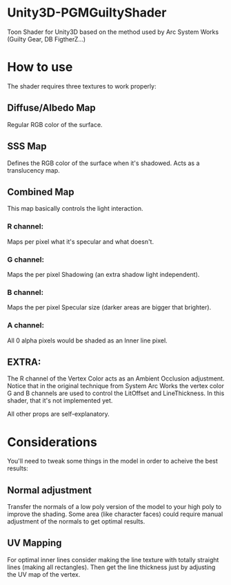 # Unity3D-PGMGuiltyShader
Toon Shader for Unity3D based on the method used by Arc System Works (Guilty Gear, DB FigtherZ...)

# How to use
The shader requires three textures to work properly:
## Diffuse/Albedo Map
Regular RGB color of the surface.
## SSS Map
Defines the RGB color of the surface when it's shadowed. Acts as a translucency map.
## Combined Map
This map basically controls the light interaction.
### R channel:
Maps per pixel what it's specular and what doesn't.
### G channel:
Maps the per pixel Shadowing (an extra shadow light independent).
### B channel:
Maps the per pixel Specular size (darker areas are bigger that brighter).
### A channel:
All 0 alpha pixels would be shaded as an Inner line pixel.
## EXTRA:
The R channel of the Vertex Color acts as an Ambient Occlusion adjustment. Notice that in the original technique from System Arc Works the vertex color G and B channels are used to control the LitOffset and LineThickness. In this shader, that it's not implemented yet.

All other props are self-explanatory.

# Considerations
You'll need to tweak some things in the model in order to acheive the best results:
## Normal adjustment
Transfer the normals of a low poly version of the model to your high poly to improve the shading. Some area (like character faces) could require manual adjustment of the normals to get optimal results.
## UV Mapping
For optimal inner lines consider making the line texture with totally straight lines (making all rectangles). Then get the line thickness just by adjusting the UV map of the vertex.
